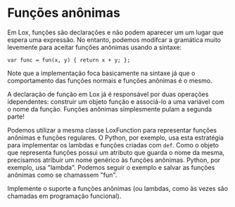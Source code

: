 # Funções anônimas

Em Lox, funções são declarações e não podem aparecer um um lugar que espera uma
expressão. No entanto, podemos modifcar a gramática muito levemente para aceitar
funções anônimas usando a sintaxe:

```lox
var func = fun(x, y) { return x + y; };
```

Note que a implementação foca basicamente na sintaxe já que o comportamento 
das funções normais e funções anônimas é o mesmo.

A declaração de função em Lox já é responsável por duas operações idependentes:
construir um objeto função e associá-lo a uma variável com o nome da função.
Funções anônimas simplesmente pulam a segunda parte!

Podemos utilizar a mesma classe LoxFunction para representar funções anônimas e
funções regulares. O Python, por exemplo, usa esta estratégia para implementar
os lambdas e funções criadas com `def`. Como o objeto que representa funções
possui um atributo que guarda o nome da mesma, precisamos atribuir um nome
genérico às funções anônimas. Python, por exemplo, usa "lambda". Podemos 
seguir o exemplo e salvar as funções anônimas como se chamassem "fun".

Implemente o suporte a funções anônimas (ou lambdas, como às vezes são chamadas
em programação funcional). 
